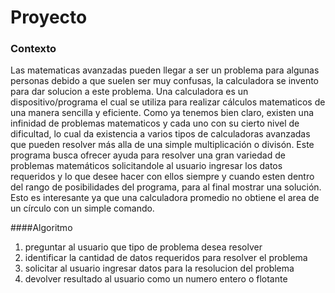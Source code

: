 # Proyecto
### Contexto
Las matematicas avanzadas pueden llegar a ser un problema para algunas personas debido a que suelen ser muy confusas, la calculadora se invento para dar solucion a este problema. Una calculadora es un dispositivo/programa el cual se utiliza para realizar cálculos matematicos de una manera sencilla y eficiente. Como ya tenemos bien claro, existen una infinidad de problemas matematicos y cada uno con su cierto nivel de dificultad, lo cual da existencia a varios tipos de calculadoras avanzadas que pueden resolver más alla de una simple multiplicación o divisón.
Este programa busca ofrecer ayuda para resolver una gran variedad de problemas matemáticos solicitandole al usuario ingresar los datos requeridos y lo que desee hacer con ellos siempre y cuando esten dentro del rango de posibilidades del programa, para al final mostrar una solución. Esto es interesante ya que una calculadora promedio no obtiene el area de un círculo con un simple comando.

####Algoritmo
1. preguntar al usuario que tipo de problema desea resolver
2. identificar la cantidad de datos requeridos para resolver el problema
3. solicitar al usuario ingresar datos para la resolucion del problema
4. devolver resultado al usuario como un numero entero o flotante  
